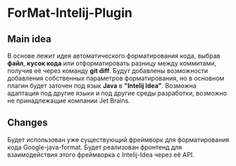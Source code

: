 # ForMat-Intelij-Plugin
## Main idea
В основе лежит идея автоматического форматирования кода, выбрав **файл**, **кусок кода** или отформатировать разницу между коммитами, получив её через команду **git diff**. Будут добавлены возможности добавления собственных параметров форматирования, но в основном плагин будет заточен под язык **Java** в **"Intelij Idea"**.
Возможна адаптация под другие языки и под другие среды разработки, возможно не принадлежащие компании Jet Brains.
## Changes
Будет использован уже существующий фреймворк для форматирования кода Google-java-format. Будет реализован фронтенд для взаимодействия этого фреймворка с Intelij-Idea через её API.